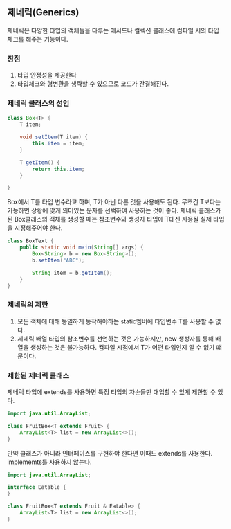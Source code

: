 ## 제네릭(Generics)

제네릭은 다양한 타입의 객체들을 다루는 메서드나 컬렉션 클래스에 컴파일 시의 타입 체크를 해주는 기능이다.

### 장점

1. 타입 안정성을 제공한다
2. 타입체크와 형변환을 생략할 수 있으므로 코드가 간결해진다.

### 제네릭 클래스의 선언

```java
class Box<T> {
	T item;

	void setItem(T item) {
		this.item = item;
	}

	T getItem() {
		return this.item;
	}

}
```

Box<T>에서 T를 타입 변수라고 하며, T가 아닌 다른 것을 사용해도 된다. 무조건 T보다는 가능하면 상황에 맞게 의미있는 문자를 선택하여 사용하는 것이 좋다.
제네릭 클래스가 된 Box클래스의 객체를 생성할 때는 참조변수와 생성자 타입에 T대신 사용될 실제 타입을 지정해주어야 한다.

```java
class BoxText {
	public static void main(String[] args) {
		Box<String> b = new Box<String>();
		b.setItem("ABC");

		String item = b.getItem();
	}
}
```

### 제네릭의 제한

1. 모든 객체에 대해 동일하게 동작해야하는 static멤버에 타입변수 T를 사용할 수 없다.
2. 제네릭 배열 타입의 참조변수를 선언하는 것은 가능하지만, new 생성자를 통해 배열을 생성하는 것은 불가능하다. 컴파일 시점에서 T가 어떤 타입인지 알 수 없기 떄문이다.

### 제한된 제네릭 클래스

제네릭 타입에 extends를 사용하면 특정 타입의 자손들만 대입할 수 있게 제한할 수 있다.

```java
import java.util.ArrayList;

class FruitBox<T extends Fruit> {
	ArrayList<T> list = new ArrayList<>();
}
```

만약 클래스가 아니라 인터페이스를 구현하야 한다면 이때도 extends를 사용한다. implememts를 사용하지 않는다.

```java
import java.util.ArrayList;

interface Eatable {
}

class FruitBox<T extends Fruit & Eatable> {
	ArrayList<T> list = new ArrayList<>();
}  
```

